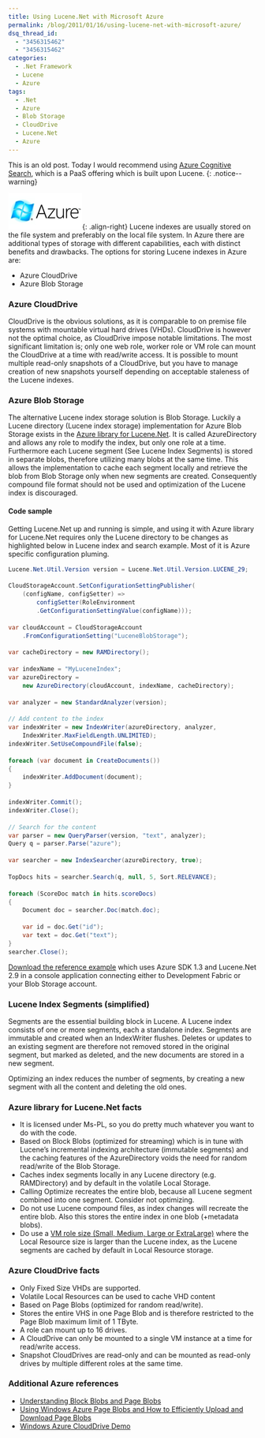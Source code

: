 ```yaml
---
title: Using Lucene.Net with Microsoft Azure
permalink: /blog/2011/01/16/using-lucene-net-with-microsoft-azure/
dsq_thread_id:
  - "3456315462"
  - "3456315462"
categories:
  - .Net Framework
  - Lucene
  - Azure
tags:
  - .Net
  - Azure
  - Blob Storage
  - CloudDrive
  - Lucene.Net
  - Azure
---
```

This is an old post. Today I would recommend using [Azure Cognitive Search](https://azure.microsoft.com/en-us/services/search/), which is a PaaS offering which is built upon Lucene.
{: .notice--warning}

![azure_logo](/wp-content/uploads/azure_logo-150x74.png){: .align-right}
Lucene indexes are usually stored on the file system and preferably on the local file system. In Azure there are additional types of storage with different capabilities, each with distinct benefits and drawbacks. The options for storing Lucene indexes in Azure are:

* Azure CloudDrive
* Azure Blob Storage

### Azure CloudDrive

CloudDrive is the obvious solutions, as it is comparable to on premise file systems with mountable virtual hard drives (VHDs). CloudDrive is however not the optimal choice, as CloudDrive impose notable limitations. The most significant limitation is; only one web role, worker role or VM role can mount the CloudDrive at a time with read/write access. It is possible to mount multiple read-only snapshots of a CloudDrive, but you have to manage creation of new snapshots yourself depending on acceptable staleness of the Lucene indexes.

### Azure Blob Storage

The alternative Lucene index storage solution is Blob Storage. Luckily a Lucene directory (Lucene index storage) implementation for Azure Blob Storage exists in the [Azure library for Lucene.Net](http://code.msdn.microsoft.com/AzureDirectory "Azure library for Lucene.Net home on MSDN Code Gallery"). It is called AzureDirectory and allows any role to modify the index, but only one role at a time. Furthermore each Lucene segment (See Lucene Index Segments) is stored in separate blobs, therefore utilizing many blobs at the same time. This allows the implementation to cache each segment locally and retrieve the blob from Blob Storage only when new segments are created. Consequently compound file format should not be used and optimization of the Lucene index is discouraged.

#### Code sample

Getting Lucene.Net up and running is simple, and using it with Azure library for Lucene.Net requires only the Lucene directory to be changes as highlighted below in Lucene index and search example. Most of it is Azure specific configuration pluming.

```csharp
Lucene.Net.Util.Version version = Lucene.Net.Util.Version.LUCENE_29;

CloudStorageAccount.SetConfigurationSettingPublisher(
    (configName, configSetter) =>
        configSetter(RoleEnvironment
        .GetConfigurationSettingValue(configName)));

var cloudAccount = CloudStorageAccount
    .FromConfigurationSetting("LuceneBlobStorage");

var cacheDirectory = new RAMDirectory();

var indexName = "MyLuceneIndex";
var azureDirectory =
    new AzureDirectory(cloudAccount, indexName, cacheDirectory);

var analyzer = new StandardAnalyzer(version);

// Add content to the index
var indexWriter = new IndexWriter(azureDirectory, analyzer,
    IndexWriter.MaxFieldLength.UNLIMITED);
indexWriter.SetUseCompoundFile(false);

foreach (var document in CreateDocuments())
{
    indexWriter.AddDocument(document);
}

indexWriter.Commit();
indexWriter.Close();

// Search for the content
var parser = new QueryParser(version, "text", analyzer);
Query q = parser.Parse("azure");

var searcher = new IndexSearcher(azureDirectory, true);

TopDocs hits = searcher.Search(q, null, 5, Sort.RELEVANCE);

foreach (ScoreDoc match in hits.scoreDocs)
{
    Document doc = searcher.Doc(match.doc);

    var id = doc.Get("id");
    var text = doc.Get("text");
}
searcher.Close();
```

[Download the reference example](http://www.lybecker.com/blog/wp-content/uploads/AzureLuceneIndex.zip) which uses Azure SDK 1.3 and Lucene.Net 2.9 in a console application connecting either to Development Fabric or your Blob Storage account.

### Lucene Index Segments (simplified)

Segments are the essential building block in Lucene. A Lucene index consists of one or more segments, each a standalone index. Segments are immutable and created when an IndexWriter flushes. Deletes or updates to an existing segment are therefore not removed stored in the original segment, but marked as deleted, and the new documents are stored in a new segment.

Optimizing an index reduces the number of segments, by creating a new segment with all the content and deleting the old ones.

### Azure library for Lucene.Net facts

* It is licensed under Ms-PL, so you do pretty much whatever you want to do with the code.
* Based on Block Blobs (optimized for streaming) which is in tune with Lucene’s incremental indexing architecture (immutable segments) and the caching features of the AzureDirectory voids the need for random read/write of the Blob Storage.
* Caches index segments locally in any Lucene directory (e.g. RAMDirectory) and by default in the volatile Local Storage.
* Calling Optimize recreates the entire blob, because all Lucene segment combined into one segment. Consider not optimizing.
* Do not use Lucene compound files, as index changes will recreate the entire blob. Also this stores the entire index in one blob (+metadata blobs).
* Do use a [VM role size (Small, Medium, Large or ExtraLarge)](http://msdn.microsoft.com/en-us/library/ee814754.aspx "Azure Virtual Machine sizes") where the Local Resource size is larger than the Lucene index, as the Lucene segments are cached by default in Local Resource storage.

### Azure CloudDrive facts

* Only Fixed Size VHDs are supported.
* Volatile Local Resources can be used to cache VHD content
* Based on Page Blobs (optimized for random read/write).
* Stores the entire VHS in one Page Blob and is therefore restricted to the Page Blob maximum limit of 1 TByte.
* A role can mount up to 16 drives.
* A CloudDrive can only be mounted to a single VM instance at a time for read/write access.
* Snapshot CloudDrives are read-only and can be mounted as read-only drives by multiple different roles at the same time.

### Additional Azure references

* [Understanding Block Blobs and Page Blobs](http://msdn.microsoft.com/en-us/library/ee691964.aspx "Article on MSDN")
* [Using Windows Azure Page Blobs and How to Efficiently Upload and Download Page Blobs](http://blogs.msdn.com/b/windowsazurestorage/archive/2010/04/11/using-windows-azure-page-blobs-and-how-to-efficiently-upload-and-download-page-blobs.aspx)
* [Windows Azure CloudDrive Demo](http://blogs.msdn.com/b/windowsazurestorage/archive/2010/03/29/windows-azure-drive-demo-at-mix-2010.aspx)
